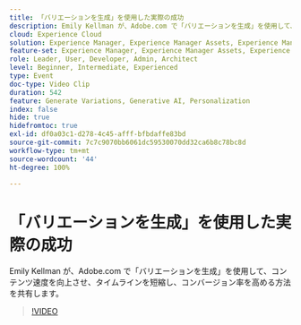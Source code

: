 ```yaml
---
title: 「バリエーションを生成」を使用した実際の成功
description: Emily Kellman が、Adobe.com で「バリエーションを生成」を使用して、コンテンツ速度を向上させ、タイムラインを短縮し、コンバージョン率を高める方法を共有します。
cloud: Experience Cloud
solution: Experience Manager, Experience Manager Assets, Experience Manager Forms, Experience Manager Sites
feature-set: Experience Manager, Experience Manager Assets, Experience Manager Forms, Experience Manager Sites
role: Leader, User, Developer, Admin, Architect
level: Beginner, Intermediate, Experienced
type: Event
doc-type: Video Clip
duration: 542
feature: Generate Variations, Generative AI, Personalization
index: false
hide: true
hidefromtoc: true
exl-id: df0a03c1-d278-4c45-afff-bfbdaffe83bd
source-git-commit: 7c7c9070bb6061dc59530070dd32ca6b8c78bc8d
workflow-type: tm+mt
source-wordcount: '44'
ht-degree: 100%

---
```


# 「バリエーションを生成」を使用した実際の成功

Emily Kellman が、Adobe.com で「バリエーションを生成」を使用して、コンテンツ速度を向上させ、タイムラインを短縮し、コンバージョン率を高める方法を共有します。

>[!VIDEO](https://video.tv.adobe.com/v/3459232/?learn=on&enablevpops)
